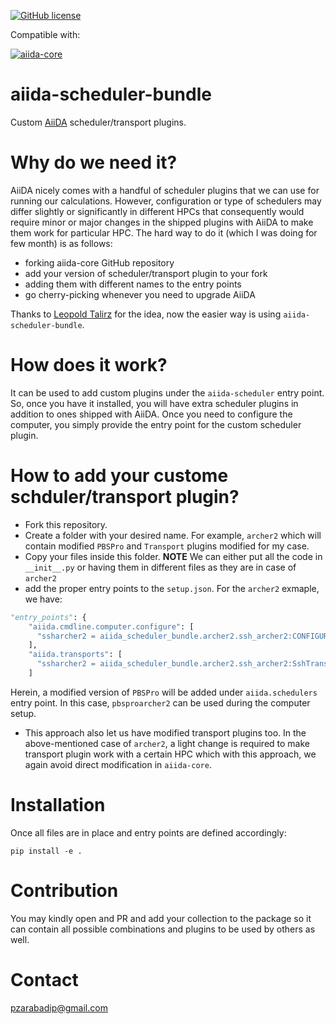 
[![GitHub license](https://img.shields.io/badge/License-MIT-blue.svg)](https://github.com/pzarabadip/aiida-orca/blob/master/LICENSE)

Compatible with:

[![aiida-core](https://img.shields.io/badge/AiiDA-%3E=1.1,%3C2.0-007ec6.svg?logo=data%3Aimage%2Fpng%3Bbase64%2CiVBORw0KGgoAAAANSUhEUgAAACMAAAAhCAYAAABTERJSAAAABHNCSVQICAgIfAhkiAAAAAlwSFlzAAAFhgAABYYBG6Yz4AAAABl0RVh0U29mdHdhcmUAd3d3Lmlua3NjYXBlLm9yZ5vuPBoAAAUbSURBVFiFzZhrbFRVEMd%2Fc%2B5uu6UUbIFC%2FUAUVEQCLbQJBIiBDyiImJiIhmohYNCkqJAQxASLF8tDgYRHBLXRhIcKNtFEhVDgAxBJqgmVh4JEKg3EIn2QYqBlt917xg%2BFss%2ByaDHOtzsz5z%2B%2FuZl7ztmF%2F5HJvxVQN6cPYX8%2FPLnOmsvNAvqfwuib%2FbNIk9cQeQnLcKRL5xLIV%2Fic9eJeunjPYbRs4FjQSpTB3aS1IpRKeeOOewajy%2FKKEO8Q0DuVdKy8IqsbPulxGHUfCBBu%2BwUYGuFuBTK7wQnht6PEbf4tlRomVRjCbXNjQEB0AyrFQOL5ENIJm7dTLZE6DPJCnEtFZVXDLny%2B4Sjv0PmmYu1ZdUek9RiMgoDmJ8V0L7XJqsZ3UW8YsBOwEeHeeFce7jEYXBy0m9m4BbXqSj2%2Bxnkg26MCVrN6DEZcwggtd8pTFx%2Fh3B9B50YLaFOPwXQKUt0tBLegtSomfBlfY13PwijbEnhztGzgJsK5h9W9qeWwBqjvyhB2iBs1Qz0AU974DciRGO8CVN8AJhAeMAdA3KbrKEtvxhsI%2B9emWiJlGBEU680Cfk%2BSsVqXZvcFYGXjF8ABVJ%2BTNfVXehyms1zzn1gmIOxLEB6E31%2FWBe5rnCarmo7elf7dJEeaLh80GasliI5F6Q9cAz1GY1OJVNDxTzQTw7iY%2FHEZRQY7xqJ9RU2LFe%2FYqakdP911ha0XhjjiTVAkDwgatWfCGeYocx8M3glG8g8EXhSrLrHnEFJ5Ymow%2FkhIYv6ttYUW1iFmEqqxdVoUs9FmsDYSqmtmJh3Cl1%2BVtl2s7owDUdocR5bceiyoSivGTT5vzpbzL1uoBpmcAAQgW7ArnKD9ng9rc%2BNgrobSNwpSkkhcRN%2BvmXLjIsDovYHHEfmsYFygPAnIDEQrQPzJYCOaLHLUfIt7Oq0LJn9fxkSgNCb1qEIQ5UKgT%2Fs6gJmVOOroJhQBXVqw118QtWLdyUxEP45sUpSzqP7RDdFYMyB9UReMiF1MzPwoUqHt8hjGFFeP5wZAbZ%2F0%2BcAtAAcji6LeSq%2FMYiAvSsdw3GtrfVSVFUBbIhwRWYR7yOcr%2FBi%2FB1MSJZ16JlgH1AGM3EO2QnmMyrSbTSiACgFBv4yCUapZkt9qwWVL7aeOyHvArJjm8%2Fz9BhdI4XcZgz2%2FvRALosjsk1ODOyMcJn9%2FYI6IrkS5vxMGdUwou2YKfyVqJpn5t9aNs3gbQMbdbkxnGdsr4bTHm2AxWo9yNZK4PXR3uzhAh%2BM0AZejnCrGdy0UvJxl0oMKgWSLR%2B1LH2aE9ViejiFs%2BXn6bTjng3MlIhJ1I1TkuLdg6OcAbD7Xx%2Bc3y9TrWAiSHqVkbZ2v9ilCo6s4AjwZCzFyD9mOL305nV9aonvsQeT2L0gVk4OwOJqXXVRW7naaxswDKVdlYLyMXAnntteYmws2xcVVZzq%2BtHPAooQggmJkc6TLSusOiL4RKgwzzYU1iFQgiUBA1H7E8yPau%2BZl9P7AblVNebtHqTgxLfRqrNvZWjsHZFuqMqKcDWdlFjF7UGvX8Jn24DyEAykJwNcdg0OvJ4p5pQ9tV6SMlP4A0PNh8aYze1ArROyUNTNouy8tNF3Rt0CSXb6bRFl4%2FIfQzNMjaE9WwpYOWQnOdEF%2BTdJNO0iFh7%2BI0kfORzQZb6P2kymS9oTxzBiM9rUqLWr1WE5G6ODhycQd%2FUnNVeMbcH68hYkGycNoUNWc8fxaxfwhDbHpfwM5oeTY7rUX8QAAAABJRU5ErkJggg%3D%3D)](https://www.aiida.net/)

# aiida-scheduler-bundle
Custom [AiiDA](www.aiida.net) scheduler/transport plugins.

# Why do we need it?
AiiDA nicely comes with a handful of scheduler plugins that we can use for running our calculations. However, configuration or type of schedulers may differ slightly or significantly in different HPCs that consequently would require minor or major changes in the shipped plugins with AiiDA to make them work for particular HPC.
The hard way to do it (which I was doing for few month) is as follows:
* forking aiida-core GitHub repository
* add your version of scheduler/transport plugin to your fork
* adding them with different names to the entry points
* go cherry-picking whenever you need to upgrade AiiDA

Thanks to [Leopold Talirz](https://github.com/ltalirz?tab=repositories) for the idea,
now the easier way is using `aiida-scheduler-bundle`.

# How does it work?
It can be used to add custom plugins under the `aiida-scheduler` entry point. So, once you have it installed, you will have extra scheduler plugins in addition to ones shipped with AiiDA. Once you need to configure the computer, you simply provide the entry point for the custom scheduler plugin.

# How to add your custome schduler/transport plugin?
* Fork this repository.
* Create a folder with your desired name. For example, `archer2` which will contain modified `PBSPro` and `Transport` plugins modified for my case.
* Copy your files inside this folder. **NOTE** We can either put all the code in `__init__.py` or having them in different files as they are in case of `archer2`
* add the proper entry points to the `setup.json`. For the `archer2` exmaple, we have:
```python
"entry_points": {
    "aiida.cmdline.computer.configure": [
      "ssharcher2 = aiida_scheduler_bundle.archer2.ssh_archer2:CONFIGURE_SSH_CMD"
    ],
    "aiida.transports": [
      "ssharcher2 = aiida_scheduler_bundle.archer2.ssh_archer2:SshTransport"
    ]
```
Herein, a modified version of `PBSPro` will be added under `aiida.schedulers` entry point. In this case, `pbsproarcher2` can be used during the computer setup.
* This approach also let us have modified transport plugins too. In the above-mentioned case of `archer2`, a light change is required to make transport plugin work with a certain HPC which with this approach, we again avoid direct modification in `aiida-core`.

# Installation
Once all files are in place and entry points are defined accordingly:
```console
pip install -e .
```
# Contribution
You may kindly open and PR and add your collection to the package so it can contain all possible combinations and plugins to be used by others as well.

# Contact
pzarabadip@gmail.com
